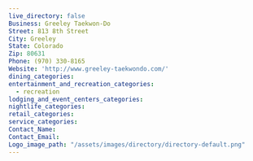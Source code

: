 ```yaml
---
live_directory: false
Business: Greeley Taekwon-Do
Street: 813 8th Street
City: Greeley
State: Colorado
Zip: 80631
Phone: (970) 330-8165
Website: 'http://www.greeley-taekwondo.com/'
dining_categories:
entertainment_and_recreation_categories:
  - recreation
lodging_and_event_centers_categories:
nightlife_categories:
retail_categories:
service_categories:
Contact_Name:
Contact_Email:
Logo_image_path: "/assets/images/directory/directory-default.png"
---
```



